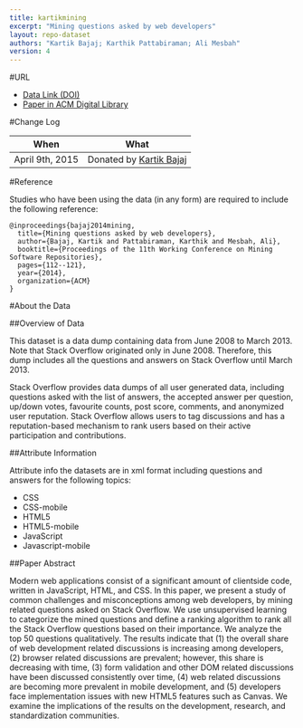 ```yaml
---
title: kartikmining
excerpt: "Mining questions asked by web developers"
layout: repo-dataset
authors: "Kartik Bajaj; Karthik Pattabiraman; Ali Mesbah"
version: 4
---
```


#URL

* [Data Link (DOI)](https://doi.org/10.5281/zenodo.495499)
* [Paper in ACM Digital Library](http://dl.acm.org/citation.cfm?id=2597083)

#Change Log

When | What
---- | ----
April 9th, 2015 | Donated by [Kartik Bajaj](/repo/people/data-donors/promise4.html)

#Reference

Studies who have been using the data (in any form) are required to include the following reference:

```
@inproceedings{bajaj2014mining,
  title={Mining questions asked by web developers},
  author={Bajaj, Kartik and Pattabiraman, Karthik and Mesbah, Ali},
  booktitle={Proceedings of the 11th Working Conference on Mining Software Repositories},
  pages={112--121},
  year={2014},
  organization={ACM}
}
```

#About the Data

##Overview of Data

This dataset is a data dump containing data from June 2008 to March 2013. Note that Stack Overflow originated only in June 2008. Therefore, this dump includes all the questions and answers on Stack Overflow until March 2013.

Stack Overflow provides data dumps of all user generated data, including questions asked with the list of answers, the accepted answer per question, up/down votes, favourite counts, post score, comments, and anonymized user reputation. Stack Overflow allows users to tag discussions and has a reputation-based mechanism to rank users based on their active participation and contributions.

##Attribute Information

Attribute info the datasets are in xml format including questions and answers for the following topics:

 * CSS
 * CSS-mobile
 * HTML5
 * HTML5-mobile
 * JavaScript
 * Javascript-mobile

##Paper Abstract

Modern web applications consist of a significant amount of clientside code, written in JavaScript, HTML, and CSS. In this paper, we present a study of common challenges and misconceptions among web developers, by mining related questions asked on Stack Overflow. We use unsupervised learning to categorize the mined questions and define a ranking algorithm to rank all the Stack Overflow questions based on their importance. We analyze the top 50 questions qualitatively. The results indicate that (1) the overall share of web development related discussions is increasing among developers, (2) browser related discussions are prevalent; however, this share is decreasing with time, (3) form validation and other DOM related discussions have been discussed consistently over time, (4) web related discussions are becoming more prevalent in mobile development, and (5) developers face implementation issues with new HTML5 features such as Canvas. We examine the implications of the results on the development, research, and standardization communities.
